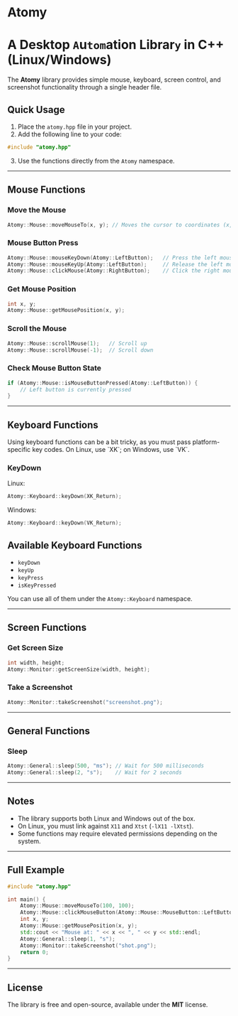 # Atomy

A Desktop `A`u`tom`ation Librar`y` in C++ (Linux/Windows)  
=============================================

The **Atomy** library provides simple mouse, keyboard, screen control, and screenshot functionality through a single header file.

## Quick Usage

1. Place the `atomy.hpp` file in your project.
2. Add the following line to your code:
```cpp
#include "atomy.hpp"
```
3. Use the functions directly from the `Atomy` namespace.

---

## Mouse Functions

### Move the Mouse
```cpp
Atomy::Mouse::moveMouseTo(x, y); // Moves the cursor to coordinates (x, y)
```

### Mouse Button Press
```cpp
Atomy::Mouse::mouseKeyDown(Atomy::LeftButton);   // Press the left mouse button
Atomy::Mouse::mouseKeyUp(Atomy::LeftButton);     // Release the left mouse button
Atomy::Mouse::clickMouse(Atomy::RightButton);    // Click the right mouse button
```

### Get Mouse Position
```cpp
int x, y;
Atomy::Mouse::getMousePosition(x, y);
```

### Scroll the Mouse
```cpp
Atomy::Mouse::scrollMouse(1);   // Scroll up
Atomy::Mouse::scrollMouse(-1);  // Scroll down
```

### Check Mouse Button State
```cpp
if (Atomy::Mouse::isMouseButtonPressed(Atomy::LeftButton)) {
    // Left button is currently pressed
}
```

---

## Keyboard Functions

<p>Using keyboard functions can be a bit tricky, as you must pass platform-specific key codes. On Linux, use `XK`; on Windows, use `VK`.</p>

### KeyDown
Linux:
```cpp
Atomy::Keyboard::keyDown(XK_Return);
```
Windows:
```cpp
Atomy::Keyboard::keyDown(VK_Return);
```

## Available Keyboard Functions
* `keyDown`
* `keyUp`
* `keyPress`
* `isKeyPressed`

You can use all of them under the `Atomy::Keyboard` namespace.

---

## Screen Functions

### Get Screen Size
```cpp
int width, height;
Atomy::Monitor::getScreenSize(width, height);
```

### Take a Screenshot
```cpp
Atomy::Monitor::takeScreenshot("screenshot.png");
```

---

## General Functions

### Sleep
```cpp
Atomy::General::sleep(500, "ms"); // Wait for 500 milliseconds
Atomy::General::sleep(2, "s");    // Wait for 2 seconds
```

---

## Notes
- The library supports both Linux and Windows out of the box.
- On Linux, you must link against `X11` and `Xtst` (`-lX11 -lXtst`).
- Some functions may require elevated permissions depending on the system.

---

## Full Example
```cpp
#include "atomy.hpp"

int main() {
    Atomy::Mouse::moveMouseTo(100, 100);
    Atomy::Mouse::clickMouseButton(Atomy::Mouse::MouseButton::LeftButton);
    int x, y;
    Atomy::Mouse::getMousePosition(x, y);
    std::cout << "Mouse at: " << x << ", " << y << std::endl;
    Atomy::General::sleep(1, "s");
    Atomy::Monitor::takeScreenshot("shot.png");
    return 0;
}
```

---

## License

The library is free and open-source, available under the **MIT** license.
